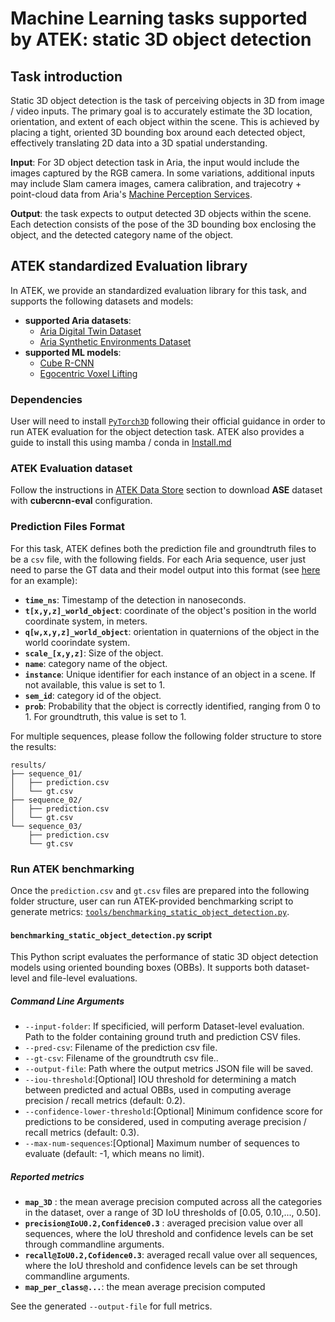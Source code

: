 # Machine Learning tasks supported by ATEK: static 3D object detection

## Task introduction

Static 3D object detection is the task of perceiving objects in 3D from image / video inputs. The primary goal is to accurately estimate the 3D location, orientation, and extent of each object within the scene. This is achieved by placing a tight, oriented 3D bounding box around each detected object, effectively translating 2D data into a 3D spatial understanding.

**Input**: For 3D object detection task in Aria, the input would include the images captured by the RGB camera. In some variations, additional inputs may include Slam camera images, camera calibration, and trajecotry + point-cloud data from Aria's [Machine Perception Services](https://facebookresearch.github.io/projectaria_tools/docs/ARK/mps).

**Output**: the task expects to output detected 3D objects within the scene. Each detection consists of the pose of the 3D bounding box enclosing the object, and the detected category name of the object.

## ATEK standardized Evaluation library

In ATEK, we provide an standardized evaluation library for this task, and supports the following datasets and models:
- **supported Aria datasets**:
  - [Aria Digital Twin Dataset](https://www.projectaria.com/datasets/adt/)
  - [Aria Synthetic Environments Dataset](https://www.projectaria.com/datasets/ase/)
- **supported ML models**:
  - [Cube R-CNN](https://github.com/facebookresearch/omni3d/tree/main)
  - [Egocentric Voxel Lifting](https://arxiv.org/abs/2406.10224)

### Dependencies

User will need to install [`PyTorch3D`](https://github.com/facebookresearch/pytorch3d) following their official guidance in order to run ATEK evaluation for the object detection task. ATEK also provides a guide to install this using mamba / conda in [Install.md](./Install.md#full-dependencies-installation-using-mambaconda)

### ATEK Evaluation dataset

Follow the instructions in [ATEK Data Store](http://docs/atek_data_store.md) section to download **ASE** dataset with **cubercnn-eval** configuration.

### Prediction Files Format

For this task, ATEK defines both the prediction file and groundtruth files to be a `csv` file, with the following fields. For each Aria sequence, user just need to parse the GT data and their model output into this format (see [here](../atek/evaluation/static_object_detection/obb3_csv_io.py) for an example):

- **`​​time_ns`**: Timestamp of the detection in nanoseconds.
- **`t[x,y,z]_world_object`**: coordinate of the object's position in the world coordinate system, in meters.
- **`q[w,x,y,z]_world_object`**: orientation in quaternions of the object in the world coorindate system.
- **`scale_[x,y,z]`**: Size of the object.
- **`name`**: category name of the object.
- **`instance`**: Unique identifier for each instance of an object in a scene. If not available, this value is set to 1.
- **`sem_id`**: category id of the object.
- **`prob`**: Probability that the object is correctly identified, ranging from 0 to 1\. For groundtruth, this value is set to 1.

For multiple sequences, please follow the following folder structure to store the results:

```
results/
├── sequence_01/
│   ├── prediction.csv
│   └── gt.csv
├── sequence_02/
│   ├── prediction.csv
│   └── gt.csv
└── sequence_03/
    ├── prediction.csv
    └── gt.csv
```

### Run ATEK benchmarking

Once the `prediction.csv` and `gt.csv` files are prepared into the following folder structure, user can run ATEK-provided benchmarking script to generate metrics: [`tools/benchmarking_static_object_detection.py`](../tools/benchmarking_static_object_detection.py).

#### `benchmarking_static_object_detection.py` script

This Python script evaluates the performance of static 3D object detection models using oriented bounding boxes (OBBs). It supports both dataset-level and file-level evaluations.

##### Command Line Arguments

- `--input-folder`: If specificied, will perform Dataset-level evaluation. Path to the folder containing ground truth and prediction CSV files.
- `--pred-csv`: Filename of the prediction csv file.
- `--gt-csv`: Filename of the groundtruth csv file..
- `--output-file`: Path where the output metrics JSON file will be saved.
- `--iou-threshold`:[Optional] IOU threshold for determining a match between predicted and actual OBBs, used in computing average precision / recall metrics (default: 0.2).
- `--confidence-lower-threshold`:[Optional] Minimum confidence score for predictions to be considered, used in computing average precision / recall metrics (default: 0.3).
- `--max-num-sequences`:[Optional] Maximum number of sequences to evaluate (default: -1, which means no limit).

##### Reported metrics

- **`map_3D`** : the mean average precision computed across all the categories in the dataset, over a range of 3D IoU thresholds of [0.05, 0.10,..., 0.50].
- **`precision@IoU0.2,Confidence0.3`** : averaged precision value over all sequences, where the IoU threshold and confidence levels can be set through commandline arguments.
- **`recall@IoU0.2,Cofidence0.3`**: averaged recall value over all sequences, where the IoU threshold and confidence levels can be set through commandline arguments.
- **`map_per_class@...`**: the mean average precision computed

See the generated `--output-file` for full metrics.
